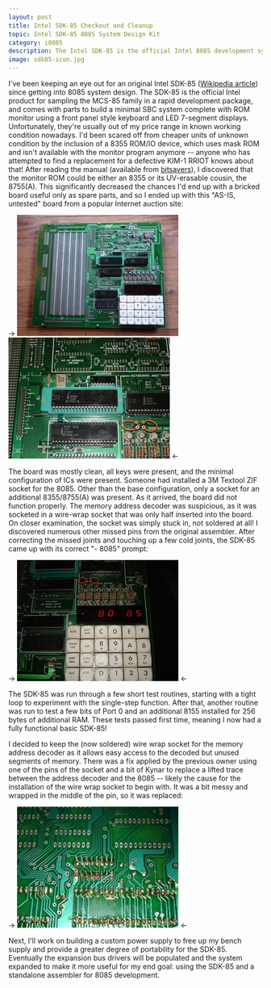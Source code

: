 ```yaml
---
layout: post
title: Intel SDK-85 Checkout and Cleanup
topic: Intel SDK-85 8085 System Design Kit
category: i8085
description: The Intel SDK-85 is the official Intel 8085 development system for the evaluation of MCS-85 family parts. I finally found one in reasonable shape for a decent price, cleaned it up, and brought it back into service.
image: sdk85-icon.jpg
---
```


I've been keeping an eye out for an original Intel SDK-85 ([Wikipedia article](http://en.wikipedia.org/wiki/Intel_System_Development_Kit#Intel_SDK-85)) since getting into 8085 system design. The SDK-85 is the official Intel product for sampling the MCS-85 family in a rapid development package, and comes with parts to build a minimal SBC system complete with ROM monitor using a front panel style keyboard and LED 7-segment displays. Unfortunately, they're usually out of my price range in known working condition nowadays. I'd been scared off from cheaper units of unknown condition by the inclusion of a 8355 ROM/IO device, which uses mask ROM and isn't available with the monitor program anymore -- anyone who has attempted to find a replacement for a defective KIM-1 RRIOT knows about that! After reading the manual (available from [bitsavers](http://www.bitsavers.org/pdf/intel/8085/9800451B_SDK-85_Users_Man_Feb80.pdf)), I discovered that the monitor ROM could be either an 8355 or its UV-erasable cousin, the 8755(A). This significantly decreased the chances I'd end up with a bricked board useful only as spare parts, and so I ended up with this "AS-IS, untested" board from a popular Internet auction site:

-> [![SDK-85 as it arrived](/images/8085/sdk85/scaled/original.jpg)](/images/8085/sdk85/original.jpg) [![ZIF socket](/images/8085/sdk85/scaled/zif.jpg)](/images/8085/sdk85/zif.jpg) <-

The board was mostly clean, all keys were present, and the minimal configuration of ICs were present. Someone had installed a 3M Textool ZIF socket for the 8085. Other than the base configuration, only a socket for an additional 8355/8755(A) was present. As it arrived, the board did not function properly. The memory address decoder was suspicious, as it was socketed in a wire-wrap socket that was only half inserted into the board. On closer examination, the socket was simply stuck in, not soldered at all! I discovered numerous other missed pins from the original assembler. After correcting the missed joints and touching up a few cold joints, the SDK-85 came up with its correct "- 8085" prompt:

-> [![ROM monitor message](/images/8085/sdk85/scaled/message.jpg)](/images/8085/sdk85/message.jpg) <-

The SDK-85 was run through a few short test routines, starting with a tight loop to experiment with the single-step function. After that, another routine was run to test a few bits of Port 0 and an additional 8155 installed for 256 bytes of additional RAM. These tests passed first time, meaning I now had a fully functional basic SDK-85!

I decided to keep the (now soldered) wire wrap socket for the memory address decoder as it allows easy access to the decoded but unused segments of memory. There was a fix applied by the previous owner using one of the pins of the socket and a bit of Kynar to replace a lifted trace between the address decoder and the 8085 -- likely the cause for the installation of the wire wrap socket to begin with. It was a bit messy and wrapped in the middle of the pin, so it was replaced:

-> [![Wire wrap fix](/images/8085/sdk85/scaled/fix.jpg)](/images/8085/sdk85/fix.jpg)  <-

Next, I'll work on building a custom power supply to free up my bench supply and provide a greater degree of portability for the SDK-85. Eventually the expansion bus drivers will be populated and the system expanded to make it more useful for my end goal: using the SDK-85 and a standalone assembler for 8085 development.
